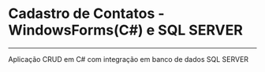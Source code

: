 # Cadastro de Contatos - WindowsForms(C#) e SQL SERVER
<hr>
Aplicação CRUD em C# com integração em banco de dados SQL SERVER
